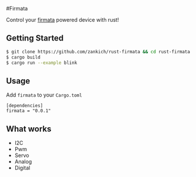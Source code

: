 #Firmata

Control your [firmata](https://github.com/firmata/protocol) powered device with rust!

Getting Started
---
```bash
$ git clone https://github.com/zankich/rust-firmata && cd rust-firmata
$ cargo build
$ cargo run --example blink
```
Usage
---
Add `firmata` to  your `Cargo.toml`
```
[dependencies]
firmata = "0.0.1"
```

What works
---
- I2C
- Pwm 
- Servo
- Analog
- Digital


